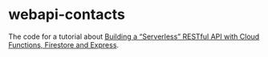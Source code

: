 # webapi-contacts

The code for a tutorial about [Building a “Serverless” RESTful API with Cloud Functions, Firestore and Express](https://itnext.io/building-a-serverless-restful-api-with-cloud-functions-firestore-and-express-f917a305d4e6).
